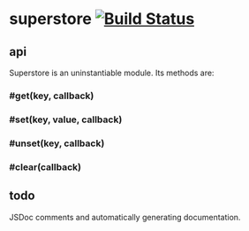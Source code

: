 # superstore [![Build Status](http://dev01-jenkins01-uk1.ak.ft.com:8080/buildStatus/icon?job=superstore)](http://dev01-jenkins01-uk1.ak.ft.com:8080/view/Core%20Libraries/job/superstore/)

## api

Superstore is an uninstantiable module.  Its methods are:

### #get(key, callback)

### #set(key, value, callback)

### #unset(key, callback)

### #clear(callback)

## todo

JSDoc comments and automatically generating documentation.

